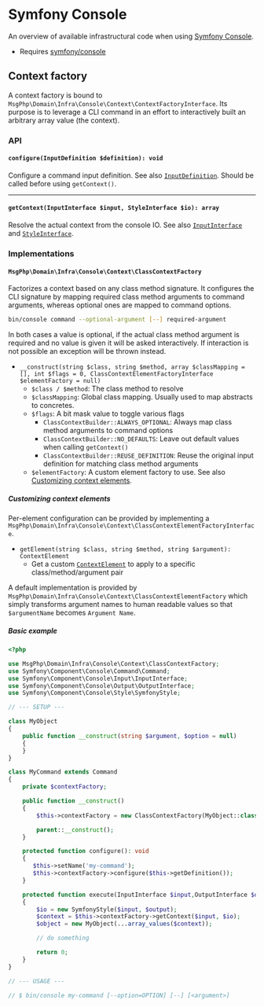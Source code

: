 # Symfony Console

An overview of available infrastructural code when using [Symfony Console][console-project].

- Requires [symfony/console]

## Context factory

A context factory is bound to `MsgPhp\Domain\Infra\Console\Context\ContextFactoryInterface`. Its purpose is to leverage
a CLI command in an effort to interactively built an arbitrary array value (the context).

### API

#### `configure(InputDefinition $definition): void`

Configure a command input definition. See also [`InputDefinition`][api-inputdefinition]. Should be called before using
`getContext()`.

---

#### `getContext(InputInterface $input, StyleInterface $io): array`

Resolve the actual context from the console IO. See also [`InputInterface`][api-inputinterface] and [`StyleInterface`][api-styleinterface].

### Implementations

#### `MsgPhp\Domain\Infra\Console\Context\ClassContextFactory`

Factorizes a context based on any class method signature. It configures the CLI signature by mapping required class
method arguments to command arguments, whereas optional ones are mapped to command options.

```bash
bin/console command --optional-argument [--] required-argument
```

In both cases a value is optional, if the actual class method argument is required and no value is given it will be
asked interactively. If interaction is not possible an exception will be thrown instead.

- `__construct(string $class, string $method, array $classMapping = [], int $flags = 0, ClassContextElementFactoryInterface $elementFactory = null)`
    - `$class / $method`: The class method to resolve
    - `$classMapping`: Global class mapping. Usually used to map abstracts to concretes.
    - `$flags`: A bit mask value to toggle various flags
        - `ClassContextBuilder::ALWAYS_OPTIONAL`: Always map class method arguments to command options
        - `ClassContextBuilder::NO_DEFAULTS`: Leave out default values when calling `getContext()`
        - `ClassContextBuilder::REUSE_DEFINITION`: Reuse the original input definition for matching class method
           arguments
    - `$elementFactory`: A custom element factory to use. See also [Customizing context elements](#customizing-context-elements).

##### Customizing context elements

Per-element configuration can be provided by implementing a `MsgPhp\Domain\Infra\Console\Context\ClassContextElementFactoryInterface`.

- `getElement(string $class, string $method, string $argument): ContextElement`
    - Get a custom [`ContextElement`][api-contextelement] to apply to a specific class/method/argument pair

A default implementation is provided by `MsgPhp\Domain\Infra\Console\Context\ClassContextElementFactory` which simply
transforms argument names to human readable values so that `$argumentName` becomes `Argument Name`.

##### Basic example

```php
<?php

use MsgPhp\Domain\Infra\Console\Context\ClassContextFactory;
use Symfony\Component\Console\Command\Command;
use Symfony\Component\Console\Input\InputInterface;
use Symfony\Component\Console\Output\OutputInterface;
use Symfony\Component\Console\Style\SymfonyStyle;

// --- SETUP ---

class MyObject
{
    public function __construct(string $argument, $option = null)
    {
    }
}

class MyCommand extends Command
{
    private $contextFactory;

    public function __construct()
    {
        $this->contextFactory = new ClassContextFactory(MyObject::class, '__construct');

        parent::__construct();
    }

    protected function configure(): void
    {
       $this->setName('my-command');
       $this->contextFactory->configure($this->getDefinition());
    }

    protected function execute(InputInterface $input,OutputInterface $output): int
    {
        $io = new SymfonyStyle($input, $output);
        $context = $this->contextFactory->getContext($input, $io);
        $object = new MyObject(...array_values($context));

        // do something

        return 0;
    }
}

// --- USAGE ---

// $ bin/console my-command [--option=OPTION] [--] [<argument>]
```

[console-project]: https://symfony.com/doc/current/components/console.html
[symfony/console]: https://packagist.org/packages/symfony/console
[api-inputdefinition]: https://api.symfony.com/master/Symfony/Component/Console/Input/InputDefinition.html
[api-inputinterface]: https://api.symfony.com/master/Symfony/Component/Console/Input/InputInterface.html
[api-styleinterface]: https://api.symfony.com/master/Symfony/Component/Console/Style/StyleInterface.html
[api-contextelement]: https://msgphp.github.io/api/MsgPhp/Domain/Infra/Console/ContextBuilder/ContextElement.html

